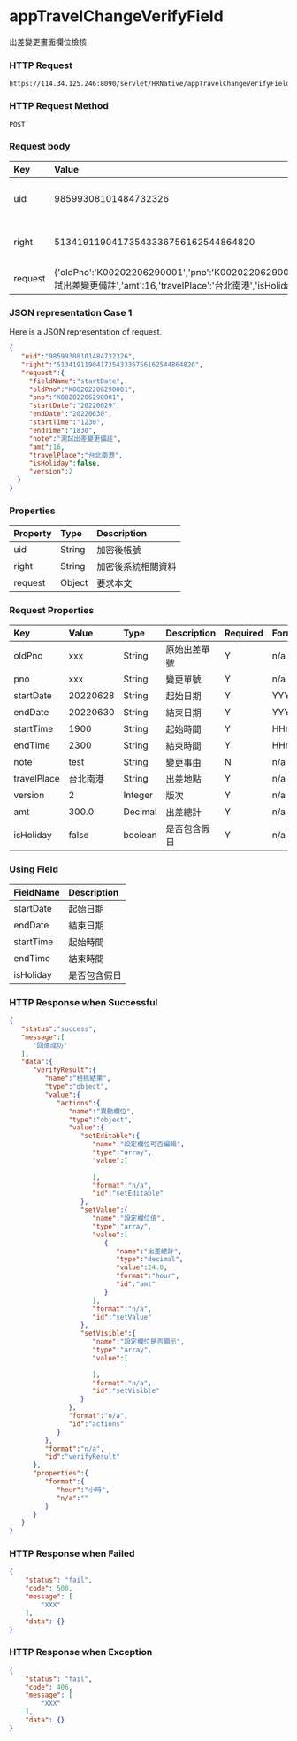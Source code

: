 # appTravelChangeVerifyField
出差變更畫面欄位檢核

### HTTP Request
```
https://114.34.125.246:8090/servlet/HRNative/appTravelChangeVerifyField
```

### HTTP Request Method
```
POST
```

### Request body
| Key | Value | Type | Description |
|:----------|:-------------|:-----|:------------|
| uid | 98599308101484732326 | String | 需透過appLogin取得
| right | 51341911904173543336756162544864820 | String | 需透過appLogin取得 |
| request | {'oldPno':'K00202206290001','pno':'K00202206290001','startDate':'20220629','endDate':'20220630','startTime':'1230','endTime':'1830','note':'測試出差變更備註','amt':16,'travelPlace':'台北南港','isHoliday':false,'version':2,'fieldName':'startDate'}]} | Object | 異動條件

### JSON representation Case 1
Here is a JSON representation of request.
```json
{
   "uid":"98599308101484732326",
   "right":"51341911904173543336756162544864820",
   "request":{
     "fieldName":"startDate",
     "oldPno":"K00202206290001",
     "pno":"K00202206290001",
     "startDate":"20220629",
     "endDate":"20220630",
     "startTime":"1230",
     "endTime":"1830",
     "note":"測試出差變更備註",
     "amt":16,
     "travelPlace":"台北南港",
     "isHoliday":false,
     "version":2
  }
}
```

### Properties
| Property | Type | Description |
|:---------|:-----|:------------|
| uid   | String | 加密後帳號 |
| right | String | 加密後系統相關資料 |
| request | Object | 要求本文 |

### Request Properties
| Key | Value | Type | Description | Required | Format |
|:----------|:-------------|:-----|:------------|:------------|:------------|
| oldPno | xxx | String | 原始出差單號 | Y | n/a |
| pno | xxx | String | 變更單號 | Y | n/a |
| startDate | 20220628 | String | 起始日期 | Y | YYYYmmdd |
| endDate | 20220630 | String | 結束日期 | Y | YYYYmmdd |
| startTime | 1900 | String | 起始時間 | Y | HHmm |  
| endTime | 2300 | String | 結束時間 | Y | HHmm |         
| note | test | String | 變更事由 | N | n/a |
| travelPlace | 台北南港 | String | 出差地點 | Y | n/a |
| version | 2 | Integer | 版次 | Y | n/a |
| amt | 300.0 | Decimal | 出差總計 | Y | n/a |
| isHoliday | false | boolean | 是否包含假日 | Y | n/a |

### Using Field
| FieldName | Description |
|:---------|:-----|
| startDate | 起始日期 |
| endDate | 結束日期 |
| startTime | 起始時間 |
| endTime | 結束時間 |
| isHoliday | 是否包含假日 |

### HTTP Response when Successful
```json
{
   "status":"success",
   "message":[
      "回傳成功"
   ],
   "data":{
      "verifyResult":{
         "name":"檢核結果",
         "type":"object",
         "value":{
            "actions":{
               "name":"異動欄位",
               "type":"object",
               "value":{
                  "setEditable":{
                     "name":"設定欄位可否編輯",
                     "type":"array",
                     "value":[
                        
                     ],
                     "format":"n/a",
                     "id":"setEditable"
                  },
                  "setValue":{
                     "name":"設定欄位值",
                     "type":"array",
                     "value":[
                        {
                           "name":"出差總計",
                           "type":"decimal",
                           "value":24.0,
                           "format":"hour",
                           "id":"amt"
                        }
                     ],
                     "format":"n/a",
                     "id":"setValue"
                  },
                  "setVisible":{
                     "name":"設定欄位是否顯示",
                     "type":"array",
                     "value":[
                        
                     ],
                     "format":"n/a",
                     "id":"setVisible"
                  }
               },
               "format":"n/a",
               "id":"actions"
            }
         },
         "format":"n/a",
         "id":"verifyResult"
      },
      "properties":{
         "format":{
            "hour":"小時",
            "n/a":""
         }
      }
   }
}
```

### HTTP Response when Failed
```json
{
    "status": "fail",
    "code": 500,
    "message": [
        "XXX"
    ],
    "data": {}
}
```

### HTTP Response when Exception
```json
{
    "status": "fail",
    "code": 406,
    "message": [
        "XXX"
    ],
    "data": {}
}
```

